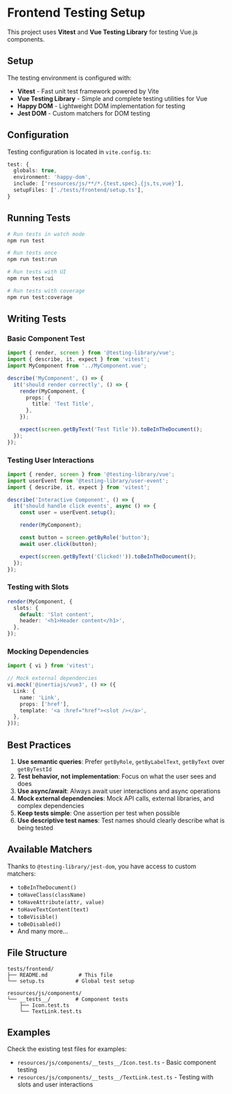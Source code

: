 # Frontend Testing Setup

This project uses **Vitest** and **Vue Testing Library** for testing Vue.js components.

## Setup

The testing environment is configured with:

- **Vitest** - Fast unit test framework powered by Vite
- **Vue Testing Library** - Simple and complete testing utilities for Vue
- **Happy DOM** - Lightweight DOM implementation for testing
- **Jest DOM** - Custom matchers for DOM testing

## Configuration

Testing configuration is located in `vite.config.ts`:

```typescript
test: {
  globals: true,
  environment: 'happy-dom',
  include: ['resources/js/**/*.{test,spec}.{js,ts,vue}'],
  setupFiles: ['./tests/frontend/setup.ts'],
}
```

## Running Tests

```bash
# Run tests in watch mode
npm run test

# Run tests once
npm run test:run

# Run tests with UI
npm run test:ui

# Run tests with coverage
npm run test:coverage
```

## Writing Tests

### Basic Component Test

```typescript
import { render, screen } from '@testing-library/vue';
import { describe, it, expect } from 'vitest';
import MyComponent from '../MyComponent.vue';

describe('MyComponent', () => {
  it('should render correctly', () => {
    render(MyComponent, {
      props: {
        title: 'Test Title',
      },
    });

    expect(screen.getByText('Test Title')).toBeInTheDocument();
  });
});
```

### Testing User Interactions

```typescript
import { render, screen } from '@testing-library/vue';
import userEvent from '@testing-library/user-event';
import { describe, it, expect } from 'vitest';

describe('Interactive Component', () => {
  it('should handle click events', async () => {
    const user = userEvent.setup();

    render(MyComponent);

    const button = screen.getByRole('button');
    await user.click(button);

    expect(screen.getByText('Clicked!')).toBeInTheDocument();
  });
});
```

### Testing with Slots

```typescript
render(MyComponent, {
  slots: {
    default: 'Slot content',
    header: '<h1>Header content</h1>',
  },
});
```

### Mocking Dependencies

```typescript
import { vi } from 'vitest';

// Mock external dependencies
vi.mock('@inertiajs/vue3', () => ({
  Link: {
    name: 'Link',
    props: ['href'],
    template: '<a :href="href"><slot /></a>',
  },
}));
```

## Best Practices

1. **Use semantic queries**: Prefer `getByRole`, `getByLabelText`, `getByText` over `getByTestId`
2. **Test behavior, not implementation**: Focus on what the user sees and does
3. **Use async/await**: Always await user interactions and async operations
4. **Mock external dependencies**: Mock API calls, external libraries, and complex dependencies
5. **Keep tests simple**: One assertion per test when possible
6. **Use descriptive test names**: Test names should clearly describe what is being tested

## Available Matchers

Thanks to `@testing-library/jest-dom`, you have access to custom matchers:

- `toBeInTheDocument()`
- `toHaveClass(className)`
- `toHaveAttribute(attr, value)`
- `toHaveTextContent(text)`
- `toBeVisible()`
- `toBeDisabled()`
- And many more...

## File Structure

```
tests/frontend/
├── README.md          # This file
└── setup.ts          # Global test setup

resources/js/components/
└── __tests__/        # Component tests
    ├── Icon.test.ts
    └── TextLink.test.ts
```

## Examples

Check the existing test files for examples:

- `resources/js/components/__tests__/Icon.test.ts` - Basic component testing
- `resources/js/components/__tests__/TextLink.test.ts` - Testing with slots and user interactions
